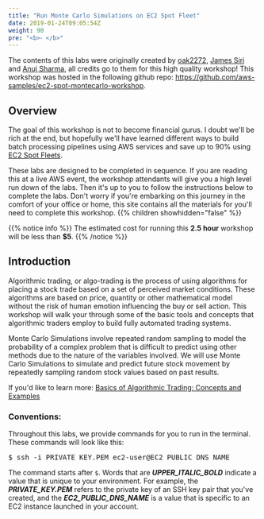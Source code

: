 ```yaml
---
title: "Run Monte Carlo Simulations on EC2 Spot Fleet"
date: 2019-01-24T09:05:54Z
weight: 90
pre: "<b>⁃ </b>"
---
```


The contents of this labs were originally created by [oak2272](https://github.com/oak2278), [James Siri](https://github.com/jamesiri) and [Anuj Sharma](https://github.com/anshrma), all credits go to them for this high quality workshop! This workshop was hosted in the following github repo: https://github.com/aws-samples/ec2-spot-montecarlo-workshop.


## Overview 
The goal of this workshop is not to become financial gurus. I doubt we'll be rich at the end, but hopefully we'll have learned different ways to build batch processing pipelines using AWS services and save up to 90% using [EC2 Spot Fleets](https://docs.aws.amazon.com/AWSEC2/latest/UserGuide/spot-fleet.html).

These labs are designed to be completed in sequence.  If you are reading this at a live AWS event, the workshop attendants will give you a high level run down of the labs.  Then it's up to you to follow the instructions below to complete the labs.  Don't worry if you're embarking on this journey in the comfort of your office or home, this site contains all the materials for you'll need to complete this workshop.
{{% children showhidden="false" %}}

{{% notice info %}}
The estimated cost for running this **2.5 hour** workshop will be less than **$5**.
{{% /notice %}}

## Introduction
Algorithmic trading, or algo-trading is the process of using algorithms for placing a stock trade based on a set of perceived market conditions. These algorithms are based on price, quantity or other mathematical model without the risk of human emotion influencing the buy or sell action. This workshop will walk your through some of the basic tools and concepts that algorithmic traders employ to build fully automated trading systems.

Monte Carlo Simulations involve repeated random sampling to model the probability of a complex problem that is difficult to predict using other methods due to the nature of the variables involved. We will use Monte Carlo Simulations to simulate and predict future stock movement by repeatedly sampling random stock values based on past results.

If you'd like to learn more: [Basics of Algorithmic Trading: Concepts and Examples](https://www.investopedia.com/articles/active-trading/101014/basics-algorithmic-trading-concepts-and-examples.asp)

### Conventions:  
Throughout this labs, we provide commands for you to run in the terminal.  These commands will look like this: 

<pre>
$ ssh -i PRIVATE_KEY.PEM ec2-user@EC2_PUBLIC_DNS_NAME
</pre>

The command starts after `$`.  Words that are ***UPPER_ITALIC_BOLD*** indicate a value that is unique to your environment.  For example, the ***PRIVATE\_KEY.PEM*** refers to the private key of an SSH key pair that you've created, and the ***EC2\_PUBLIC\_DNS\_NAME*** is a value that is specific to an EC2 instance launched in your account.  

